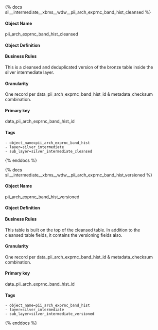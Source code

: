 {% docs sil__intermediate__xbms__wdw__pii_arch_exprnc_band_hist_cleansed %}

#### Object Name
pii_arch_exprnc_band_hist_cleansed

#### Object Definition


#### Business Rules
This is a cleansed and deduplicated version of the bronze table inside the silver intermediate layer.

#### Granularity
One record per data_pii_arch_exprnc_band_hist_id & metadata_checksum combination.

#### Primary key
data_pii_arch_exprnc_band_hist_id

#### Tags
    - object_name=pii_arch_exprnc_band_hist
    - layer=silver_intermediate
    - sub_layer=silver_intermediate_cleansed

{% enddocs %}

{% docs sil__intermediate__xbms__wdw__pii_arch_exprnc_band_hist_versioned %}

#### Object Name
pii_arch_exprnc_band_hist_versioned

#### Object Definition


#### Business Rules
This table is built on the top of the cleansed table. In addition to the cleansed table fields, it contains the versioning fields also.

#### Granularity
One record per data_pii_arch_exprnc_band_hist_id & metadata_checksum combination.

#### Primary key
data_pii_arch_exprnc_band_hist_id

#### Tags
    - object_name=pii_arch_exprnc_band_hist
    - layer=silver_intermediate
    - sub_layer=silver_intermediate_versioned

{% enddocs %}